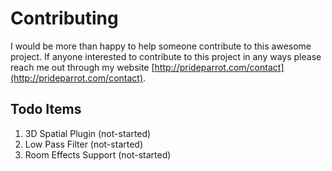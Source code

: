 # Contributing

I would be more than happy to help someone contribute to this awesome project. If anyone interested to contribute to this project in any ways please reach me out through my website [http://prideparrot.com/contact](http://prideparrot.com/contact).

## Todo Items

1. 3D Spatial Plugin (not-started)
2. Low Pass Filter (not-started)
3. Room Effects Support (not-started)

